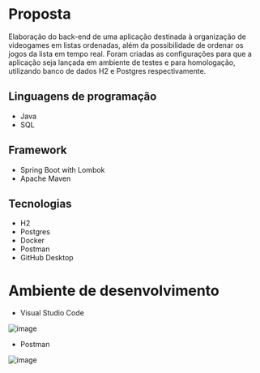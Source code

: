 # Proposta
Elaboração do back-end de uma aplicação destinada à organização de videogames em listas ordenadas, além da possibilidade de ordenar os jogos da lista em tempo real. Foram criadas as configurações para que a aplicação seja lançada em ambiente de testes e para homologação, utilizando banco de dados H2 e Postgres respectivamente.

## Linguagens de programação
- Java
- SQL

## Framework
- Spring Boot with Lombok
- Apache Maven

## Tecnologias
- H2
- Postgres
- Docker
- Postman
- GitHub Desktop

# Ambiente de desenvolvimento
- Visual Studio Code
  
![image](https://github.com/user-attachments/assets/b464a7c5-fd4e-4531-a35a-6a75031c8572)

- Postman
  
![image](https://github.com/user-attachments/assets/1bd7c117-f5c4-4c8b-88c1-356e7fc4696a)




